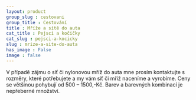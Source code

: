```yaml
---
layout: product
group_slug : cestovani
group_title : Cestování
title : Mříže a sítě do auta
cat_title : Pejsci a kočičky
cat_slug : pejsci-a-kocicky
slug : mrize-a-site-do-auta
has_image : False
image : false
---
```


V případě zájmu o síť či nylonovou mříž do auta mne prosím kontaktujte s rozměry, které potřebujete a my vám síť či mříž naceníme a vyrobíme. Ceny se většinou pohybují od 500 – 1500,-Kč. Barev a barevných kombinací je nepřeberné množství.

